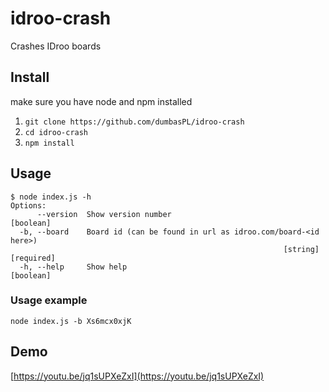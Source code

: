 # idroo-crash
Crashes IDroo boards

## Install
make sure you have node and npm installed
1. `git clone https://github.com/dumbasPL/idroo-crash`
2. `cd idroo-crash`
3. `npm install`

## Usage
```
$ node index.js -h
Options:
      --version  Show version number                                   [boolean]
  -b, --board    Board id (can be found in url as idroo.com/board-<id here>)
                                                             [string] [required]
  -h, --help     Show help                                             [boolean]
```
### Usage example
`node index.js -b Xs6mcx0xjK`

## Demo
[https://youtu.be/jq1sUPXeZxI](https://youtu.be/jq1sUPXeZxI)
